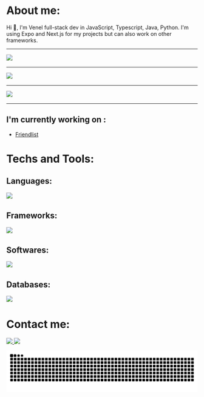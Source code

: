 # About me:
Hi 👋, I'm Venel full-stack dev in JavaScript, Typescript, Java, Python. I'm using Expo and Next.js for my projects but can also work on other frameworks.

---

<img src="https://spotify-github-profile.kittinanx.com/api/view?uid=fjxj5u9144j0152xk77ofi3wu&cover_image=true&theme=spotify-embed&show_offline=false&background_color=121212&interchange=false&profanity=false&mode=dark&bar_color=53b14f&bar_color_cover=true" height=150>

---

<img src="https://github-readme-stats.vercel.app/api?username=v3nel&show_icons=true&theme=merko" height=150/>

---

<img src="https://github-readme-stats.vercel.app/api/wakatime?username=venel&theme=merko" height=150/>

---

## I'm currently working on :
- [Friendlist](https://github.com/friendlistapp)

# Techs and Tools:
## Languages:
<p>
    <img src="https://skillicons.dev/icons?i=javascript,typescript,python,java,tailwind"/>
</p> 

## Frameworks:
<p>
    <img src="https://skillicons.dev/icons?i=express,discordjs,fastapi,nextjs,react"/>
</p>

## Softwares:

<p>
    <img src="https://skillicons.dev/icons?i=vscode,bitbucket,github,cloudflare,figma,notion,postman"/>
</p>

## Databases:
<p>
    <img src="https://skillicons.dev/icons?i=mongodb,postgres"/>
</p>

# Contact me:

<p>
    <a href="mailto:me@v3nel.me">
        <img src="https://skillicons.dev/icons?i=gmail"/>
    </a>
    <a href="https://discord.com/users/580447236702470176">
        <img src="https://skillicons.dev/icons?i=discord"/>
    </a>
</p>

<p align="center">
    <a href="snake">
        <img src="https://raw.githubusercontent.com/v3nel/v3nel/output/github-contribution-grid-snake-dark.svg" />
    </a>
</p>
